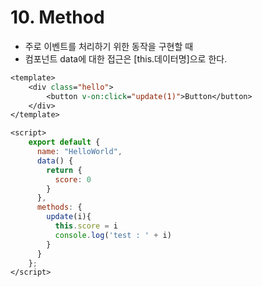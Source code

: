 # 10. Method

- 주로 이벤트를 처리하기 위한 동작을 구현할 때
- 컴포넌트 data에 대한 접근은 [this.데이터명]으로 한다.

```JSP
<template>
    <div class="hello">
        <button v-on:click="update(1)">Button</button>
    </div>
</template>

<script>
    export default {
      name: "HelloWorld",
      data() {
        return {
          score: 0
        }
      },
      methods: {
        update(i){
          this.score = i
          console.log('test : ' + i)
        }
      }
    };
</script>
```
